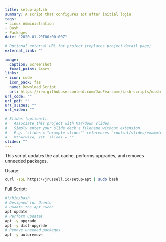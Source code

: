 ```yaml
---
title: setup-apt.sh
summary: A script that configures apt after initial login
tags:
- Linux Administration
- Bash
- Packages
date: "2020-01-20T00:00:00Z"

# Optional external URL for project (replaces project detail page).
external_link: ""

image:
  caption: Screenshot
  focal_point: Smart
links:
- icon: code
  icon_pack: fas
  name: Download Script
  url: https://raw.githubusercontent.com/JacFearsome/bash-scripts/master/setup-scripts/setup-apt.sh
url_code: ""
url_pdf: ""
url_slides: ""
url_video: ""

# Slides (optional).
#   Associate this project with Markdown slides.
#   Simply enter your slide deck's filename without extension.
#   E.g. `slides = "example-slides"` references `content/slides/example-slides.md`.
#   Otherwise, set `slides = ""`.
slides: ""
---
```

This script updates the apt cache, performs upgrades, and removes unneeded packages.

Usage:
```sh
curl -sSL https://jrussell.io/setup-apt | sudo bash
```
Full Script:
```sh
#!/bin/bash
# Designed for Ubuntu
# Update the apt cache
apt update
# Perform updates
apt -y upgrade
apt -y dist-upgrade
# Remove uneeded packages
apt -y autoremove
```